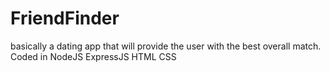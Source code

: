 # FriendFinder
basically a dating app that will provide the user with the best overall match. Coded in NodeJS ExpressJS HTML CSS
